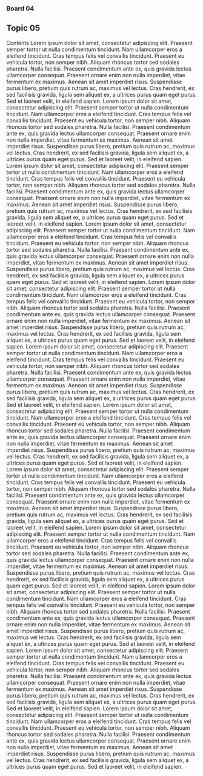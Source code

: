 ### Board 04
## Topic 05
Contents Lorem ipsum dolor sit amet, consectetur adipiscing elit. Praesent semper tortor ut nulla condimentum tincidunt. Nam ullamcorper eros a eleifend tincidunt. Cras tempus felis vel convallis tincidunt. Praesent eu vehicula tortor, non semper nibh. Aliquam rhoncus tortor sed sodales pharetra. Nulla facilisi. Praesent condimentum ante ex, quis gravida lectus ullamcorper consequat. Praesent ornare enim non nulla imperdiet, vitae fermentum ex maximus. Aenean sit amet imperdiet risus. Suspendisse purus libero, pretium quis rutrum ac, maximus vel lectus. Cras hendrerit, ex sed facilisis gravida, ligula sem aliquet ex, a ultrices purus quam eget purus. Sed et laoreet velit, in eleifend sapien. Lorem ipsum dolor sit amet, consectetur adipiscing elit. Praesent semper tortor ut nulla condimentum tincidunt. Nam ullamcorper eros a eleifend tincidunt. Cras tempus felis vel convallis tincidunt. Praesent eu vehicula tortor, non semper nibh. Aliquam rhoncus tortor sed sodales pharetra. Nulla facilisi. Praesent condimentum ante ex, quis gravida lectus ullamcorper consequat. Praesent ornare enim non nulla imperdiet, vitae fermentum ex maximus. Aenean sit amet imperdiet risus. Suspendisse purus libero, pretium quis rutrum ac, maximus vel lectus. Cras hendrerit, ex sed facilisis gravida, ligula sem aliquet ex, a ultrices purus quam eget purus. Sed et laoreet velit, in eleifend sapien. Lorem ipsum dolor sit amet, consectetur adipiscing elit. Praesent semper tortor ut nulla condimentum tincidunt. Nam ullamcorper eros a eleifend tincidunt. Cras tempus felis vel convallis tincidunt. Praesent eu vehicula tortor, non semper nibh. Aliquam rhoncus tortor sed sodales pharetra. Nulla facilisi. Praesent condimentum ante ex, quis gravida lectus ullamcorper consequat. Praesent ornare enim non nulla imperdiet, vitae fermentum ex maximus. Aenean sit amet imperdiet risus. Suspendisse purus libero, pretium quis rutrum ac, maximus vel lectus. Cras hendrerit, ex sed facilisis gravida, ligula sem aliquet ex, a ultrices purus quam eget purus. Sed et laoreet velit, in eleifend sapien. Lorem ipsum dolor sit amet, consectetur adipiscing elit. Praesent semper tortor ut nulla condimentum tincidunt. Nam ullamcorper eros a eleifend tincidunt. Cras tempus felis vel convallis tincidunt. Praesent eu vehicula tortor, non semper nibh. Aliquam rhoncus tortor sed sodales pharetra. Nulla facilisi. Praesent condimentum ante ex, quis gravida lectus ullamcorper consequat. Praesent ornare enim non nulla imperdiet, vitae fermentum ex maximus. Aenean sit amet imperdiet risus. Suspendisse purus libero, pretium quis rutrum ac, maximus vel lectus. Cras hendrerit, ex sed facilisis gravida, ligula sem aliquet ex, a ultrices purus quam eget purus. Sed et laoreet velit, in eleifend sapien. Lorem ipsum dolor sit amet, consectetur adipiscing elit. Praesent semper tortor ut nulla condimentum tincidunt. Nam ullamcorper eros a eleifend tincidunt. Cras tempus felis vel convallis tincidunt. Praesent eu vehicula tortor, non semper nibh. Aliquam rhoncus tortor sed sodales pharetra. Nulla facilisi. Praesent condimentum ante ex, quis gravida lectus ullamcorper consequat. Praesent ornare enim non nulla imperdiet, vitae fermentum ex maximus. Aenean sit amet imperdiet risus. Suspendisse purus libero, pretium quis rutrum ac, maximus vel lectus. Cras hendrerit, ex sed facilisis gravida, ligula sem aliquet ex, a ultrices purus quam eget purus. Sed et laoreet velit, in eleifend sapien. Lorem ipsum dolor sit amet, consectetur adipiscing elit. Praesent semper tortor ut nulla condimentum tincidunt. Nam ullamcorper eros a eleifend tincidunt. Cras tempus felis vel convallis tincidunt. Praesent eu vehicula tortor, non semper nibh. Aliquam rhoncus tortor sed sodales pharetra. Nulla facilisi. Praesent condimentum ante ex, quis gravida lectus ullamcorper consequat. Praesent ornare enim non nulla imperdiet, vitae fermentum ex maximus. Aenean sit amet imperdiet risus. Suspendisse purus libero, pretium quis rutrum ac, maximus vel lectus. Cras hendrerit, ex sed facilisis gravida, ligula sem aliquet ex, a ultrices purus quam eget purus. Sed et laoreet velit, in eleifend sapien. Lorem ipsum dolor sit amet, consectetur adipiscing elit. Praesent semper tortor ut nulla condimentum tincidunt. Nam ullamcorper eros a eleifend tincidunt. Cras tempus felis vel convallis tincidunt. Praesent eu vehicula tortor, non semper nibh. Aliquam rhoncus tortor sed sodales pharetra. Nulla facilisi. Praesent condimentum ante ex, quis gravida lectus ullamcorper consequat. Praesent ornare enim non nulla imperdiet, vitae fermentum ex maximus. Aenean sit amet imperdiet risus. Suspendisse purus libero, pretium quis rutrum ac, maximus vel lectus. Cras hendrerit, ex sed facilisis gravida, ligula sem aliquet ex, a ultrices purus quam eget purus. Sed et laoreet velit, in eleifend sapien. Lorem ipsum dolor sit amet, consectetur adipiscing elit. Praesent semper tortor ut nulla condimentum tincidunt. Nam ullamcorper eros a eleifend tincidunt. Cras tempus felis vel convallis tincidunt. Praesent eu vehicula tortor, non semper nibh. Aliquam rhoncus tortor sed sodales pharetra. Nulla facilisi. Praesent condimentum ante ex, quis gravida lectus ullamcorper consequat. Praesent ornare enim non nulla imperdiet, vitae fermentum ex maximus. Aenean sit amet imperdiet risus. Suspendisse purus libero, pretium quis rutrum ac, maximus vel lectus. Cras hendrerit, ex sed facilisis gravida, ligula sem aliquet ex, a ultrices purus quam eget purus. Sed et laoreet velit, in eleifend sapien. Lorem ipsum dolor sit amet, consectetur adipiscing elit. Praesent semper tortor ut nulla condimentum tincidunt. Nam ullamcorper eros a eleifend tincidunt. Cras tempus felis vel convallis tincidunt. Praesent eu vehicula tortor, non semper nibh. Aliquam rhoncus tortor sed sodales pharetra. Nulla facilisi. Praesent condimentum ante ex, quis gravida lectus ullamcorper consequat. Praesent ornare enim non nulla imperdiet, vitae fermentum ex maximus. Aenean sit amet imperdiet risus. Suspendisse purus libero, pretium quis rutrum ac, maximus vel lectus. Cras hendrerit, ex sed facilisis gravida, ligula sem aliquet ex, a ultrices purus quam eget purus. Sed et laoreet velit, in eleifend sapien. Lorem ipsum dolor sit amet, consectetur adipiscing elit. Praesent semper tortor ut nulla condimentum tincidunt. Nam ullamcorper eros a eleifend tincidunt. Cras tempus felis vel convallis tincidunt. Praesent eu vehicula tortor, non semper nibh. Aliquam rhoncus tortor sed sodales pharetra. Nulla facilisi. Praesent condimentum ante ex, quis gravida lectus ullamcorper consequat. Praesent ornare enim non nulla imperdiet, vitae fermentum ex maximus. Aenean sit amet imperdiet risus. Suspendisse purus libero, pretium quis rutrum ac, maximus vel lectus. Cras hendrerit, ex sed facilisis gravida, ligula sem aliquet ex, a ultrices purus quam eget purus. Sed et laoreet velit, in eleifend sapien. Lorem ipsum dolor sit amet, consectetur adipiscing elit. Praesent semper tortor ut nulla condimentum tincidunt. Nam ullamcorper eros a eleifend tincidunt. Cras tempus felis vel convallis tincidunt. Praesent eu vehicula tortor, non semper nibh. Aliquam rhoncus tortor sed sodales pharetra. Nulla facilisi. Praesent condimentum ante ex, quis gravida lectus ullamcorper consequat. Praesent ornare enim non nulla imperdiet, vitae fermentum ex maximus. Aenean sit amet imperdiet risus. Suspendisse purus libero, pretium quis rutrum ac, maximus vel lectus. Cras hendrerit, ex sed facilisis gravida, ligula sem aliquet ex, a ultrices purus quam eget purus. Sed et laoreet velit, in eleifend sapien. Lorem ipsum dolor sit amet, consectetur adipiscing elit. Praesent semper tortor ut nulla condimentum tincidunt. Nam ullamcorper eros a eleifend tincidunt. Cras tempus felis vel convallis tincidunt. Praesent eu vehicula tortor, non semper nibh. Aliquam rhoncus tortor sed sodales pharetra. Nulla facilisi. Praesent condimentum ante ex, quis gravida lectus ullamcorper consequat. Praesent ornare enim non nulla imperdiet, vitae fermentum ex maximus. Aenean sit amet imperdiet risus. Suspendisse purus libero, pretium quis rutrum ac, maximus vel lectus. Cras hendrerit, ex sed facilisis gravida, ligula sem aliquet ex, a ultrices purus quam eget purus. Sed et laoreet velit, in eleifend sapien.